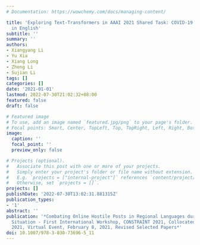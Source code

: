 ```yaml
---
# Documentation: https://wowchemy.com/docs/managing-content/

title: 'Exploring Text-Transformers in AAAI 2021 Shared Task: COVID-19 Fake News Detection
  in English'
subtitle: ''
summary: ''
authors:
- Xiangyang Li
- Yu Xia
- Xiang Long
- Zheng Li
- Sujian Li
tags: []
categories: []
date: '2021-01-01'
lastmod: 2022-07-30T21:02:32+08:00
featured: false
draft: false

# Featured image
# To use, add an image named `featured.jpg/png` to your page's folder.
# Focal points: Smart, Center, TopLeft, Top, TopRight, Left, Right, BottomLeft, Bottom, BottomRight.
image:
  caption: ''
  focal_point: ''
  preview_only: false

# Projects (optional).
#   Associate this post with one or more of your projects.
#   Simply enter your project's folder or file name without extension.
#   E.g. `projects = ["internal-project"]` references `content/project/deep-learning/index.md`.
#   Otherwise, set `projects = []`.
projects: []
publishDate: '2022-07-30T13:02:31.881315Z'
publication_types:
- '1'
abstract: ''
publication: '*Combating Online Hostile Posts in Regional Languages during Emergency
  Situation - First International Workshop, CONSTRAINT 2021, Collocated with AAAI
  2021, Virtual Event, February 8, 2021, Revised Selected Papers*'
doi: 10.1007/978-3-030-73696-5_11
---
```

